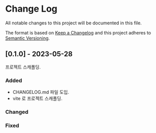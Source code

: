 # Change Log
All notable changes to this project will be documented in this file.
 
The format is based on [Keep a Changelog](http://keepachangelog.com/)
and this project adheres to [Semantic Versioning](http://semver.org/).
 
## [0.1.0] - 2023-05-28
프로젝트 스캐폴딩. 
 
### Added
- CHANGELOG.md 파일 도입.
- vite 로 프로젝트 스캐폴딩. 

### Changed
 
### Fixed
